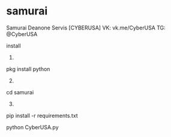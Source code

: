 # samurai
Samurai Deanone Servis [CYBERUSA] 
VK: vk.me/CyberUSA 
TG: @CyberUSA

install

1.
pkg install python 

2.
cd samurai

3.
pip install -r requirements.txt

python CyberUSA.py

